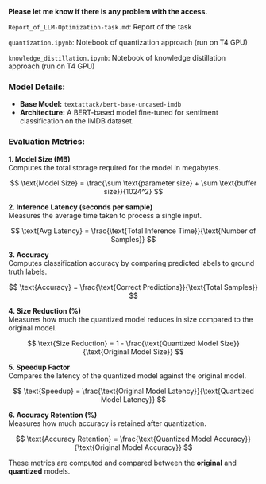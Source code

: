 **Please let me know if there is any problem with the access.**

`Report_of_LLM-Optimization-task.md`: Report of the task

`quantization.ipynb`: Notebook of quantization approach (run on T4 GPU)

`knowledge_distillation.ipynb`: Notebook of knowledge distillation approach (run on T4 GPU)

### **Model Details:**
- **Base Model:** `textattack/bert-base-uncased-imdb`
- **Architecture:** A BERT-based model fine-tuned for sentiment classification on the IMDB dataset.

### **Evaluation Metrics:**

**1. Model Size (MB)**  
Computes the total storage required for the model in megabytes.

$$ \text{Model Size} = \frac{\sum \text{parameter size} + \sum \text{buffer size}}{1024^2} $$

**2. Inference Latency (seconds per sample)**  
Measures the average time taken to process a single input.

$$ \text{Avg Latency} = \frac{\text{Total Inference Time}}{\text{Number of Samples}} $$

**3. Accuracy**  
Computes classification accuracy by comparing predicted labels to ground truth labels.

$$ \text{Accuracy} = \frac{\text{Correct Predictions}}{\text{Total Samples}} $$

**4. Size Reduction (%)**  
Measures how much the quantized model reduces in size compared to the original model.

$$ \text{Size Reduction} = 1 - \frac{\text{Quantized Model Size}}{\text{Original Model Size}} $$

**5. Speedup Factor**  
Compares the latency of the quantized model against the original model.

$$ \text{Speedup} = \frac{\text{Original Model Latency}}{\text{Quantized Model Latency}} $$

**6. Accuracy Retention (%)**  
Measures how much accuracy is retained after quantization.

$$ \text{Accuracy Retention} = \frac{\text{Quantized Model Accuracy}}{\text{Original Model Accuracy}} $$

These metrics are computed and compared between the **original** and **quantized** models.
